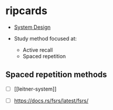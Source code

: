 # ripcards

- [System Design](/docs/system-design.md)

- Study method focused at:
  - Active recall
  - Spaced repetition

## Spaced repetition methods

- [ ] [[leitner-system]]
- [ ] https://docs.rs/fsrs/latest/fsrs/


